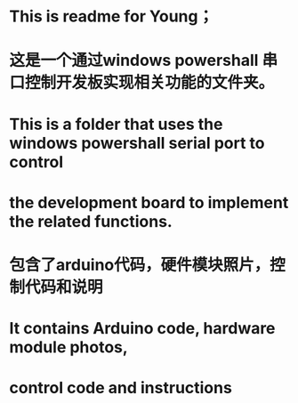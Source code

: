 # This is readme for Young；
# 这是一个通过windows powershall 串口控制开发板实现相关功能的文件夹。
# This is a folder that uses the windows powershall serial port to control
# the development board to implement the related functions.
# 包含了arduino代码，硬件模块照片，控制代码和说明
# It contains Arduino code, hardware module photos,
# control code and instructions
